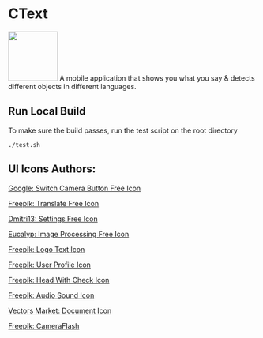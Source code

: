 # CText
<img width="100" src="https://user-images.githubusercontent.com/37888675/80987542-321b1000-8e00-11ea-8d28-9c410e4b01df.png">
A mobile application that shows you what you say & detects different objects in different languages.

## Run Local Build
To make sure the build passes, run the test script on the root directory

```
./test.sh
``` 

## UI Icons Authors:
<a href="https://www.flaticon.com/authors/google">Google: Switch Camera Button Free Icon</a>

<a href="https://www.flaticon.com/authors/freepik">Freepik: Translate Free Icon</a>

<a href="https://www.flaticon.com/authors/dmitri13">Dmitri13: Settings Free Icon</a>

<a href="https://www.flaticon.com/authors/eucalyp">Eucalyp: Image Processing Free Icon

<a href="https://www.freepik.com/flaticon">Freepik: Logo Text Icon</a>

<a href="https://www.freepik.com/flaticon">Freepik: User Profile Icon</a>

<a href="https://www.freepik.com/flaticon">Freepik: Head With Check Icon</a>

<a href="https://www.freepik.com/flaticon">Freepik: Audio Sound Icon</a>

<a href="https://www.flaticon.com/authors/vectors-market">Vectors Market: Document Icon</a>

<a href="https://www.flaticon.com/authors/freepik">Freepik: CameraFlash</a>
